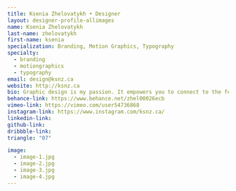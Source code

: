 ```yaml
---
title: Ksenia Zhelovatykh • Designer
layout: designer-profile-allimages
name: Ksenia Zhelovatykh
last-name: zhelovatykh
first-name: ksenia
specialization: Branding, Motion Graphics, Typography
specialty:
  - branding
  - motiongraphics
  - typography
email: design@ksnz.ca
website: http://ksnz.ca
bio: Graphic design is my passion. It empowers you to connect to the feelings of people and influence their decisions.
behance-link: https://www.behance.net/zhel00026ecb
vimeo-link: https://vimeo.com/user54736868
instagram-link: https://www.instagram.com/ksnz.ca/
linkedin-link:
github-link:
dribbble-link:
triangle: "07"

image:
  - image-1.jpg
  - image-2.jpg
  - image-3.jpg
  - image-4.jpg
---
```

